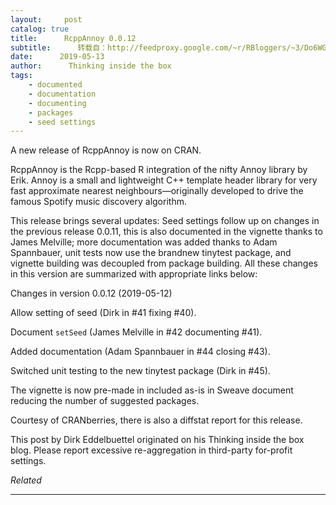 ```yaml
---
layout:     post
catalog: true
title:      RcppAnnoy 0.0.12
subtitle:      转载自：http://feedproxy.google.com/~r/RBloggers/~3/Do6WG8uao80/
date:      2019-05-13
author:      Thinking inside the box
tags:
    - documented
    - documentation
    - documenting
    - packages
    - seed settings
---
```







A new release of RcppAnnoy is now on CRAN.

RcppAnnoy is the Rcpp-based R integration of the nifty Annoy library by Erik. Annoy is a small and lightweight C++ template header library for very fast approximate nearest neighbours—originally developed to drive the famous Spotify music discovery algorithm.

This release brings several updates: Seed settings follow up on changes in the previous release 0.0.11, this is also documented in the vignette thanks to James Melville; more documentation was added thanks to Adam Spannbauer, unit tests now use the brandnew tinytest package, and vignette building was decoupled from package building. All these changes in this version are summarized with appropriate links below:

> 
Changes in version 0.0.12 (2019-05-12)


Allow setting of seed (Dirk in #41 fixing #40).


Document `setSeed` (James Melville in #42 documenting #41).


Added documentation (Adam Spannbauer in #44 closing #43).


Switched unit testing to the new tinytest package (Dirk in #45).


The vignette is now pre-made in included as-is in Sweave document reducing the number of suggested packages.




Courtesy of CRANberries, there is also a diffstat report for this release.


This post by Dirk Eddelbuettel originated on his Thinking inside the box blog. Please report excessive re-aggregation in third-party for-profit settings.




*Related*








---
